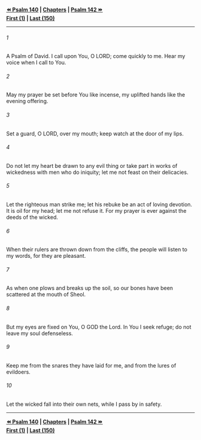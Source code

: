   
**[⏪ Psalm 140](./Psalm%20140.md) | [Chapters](./_index.md) | [Psalm 142 ⏩](./Psalm%20142.md)**  
**[First (1)](./Psalm%201.md) | [Last (150)](./Psalm%20150.md)**  
  
---  
  
###### 1  
A Psalm of David. I call upon You, O LORD; come quickly to me. Hear my voice when I call to You.  
  
###### 2  
May my prayer be set before You like incense, my uplifted hands like the evening offering.  
  
###### 3  
Set a guard, O LORD, over my mouth; keep watch at the door of my lips.  
  
###### 4  
Do not let my heart be drawn to any evil thing or take part in works of wickedness with men who do iniquity; let me not feast on their delicacies.  
  
###### 5  
Let the righteous man strike me; let his rebuke be an act of loving devotion. It is oil for my head; let me not refuse it. For my prayer is ever against the deeds of the wicked.  
  
###### 6  
When their rulers are thrown down from the cliffs, the people will listen to my words, for they are pleasant.  
  
###### 7  
As when one plows and breaks up the soil, so our bones have been scattered at the mouth of Sheol.  
  
###### 8  
But my eyes are fixed on You, O GOD the Lord. In You I seek refuge; do not leave my soul defenseless.  
  
###### 9  
Keep me from the snares they have laid for me, and from the lures of evildoers.  
  
###### 10  
Let the wicked fall into their own nets, while I pass by in safety.  
  
  
---  
  
**[⏪ Psalm 140](./Psalm%20140.md) | [Chapters](./_index.md) | [Psalm 142 ⏩](./Psalm%20142.md)**  
**[First (1)](./Psalm%201.md) | [Last (150)](./Psalm%20150.md)**  
  

